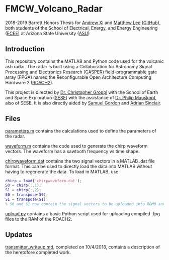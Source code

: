 # FMCW_Volcano_Radar
2018-2019 Barrett Honors Thesis for [Andrew Xi](mailto:andrew.xi@asu.edu) and [Matthew Lee](mailto:matthewlee@asu.edu) ([GitHub](https://github.com/Thisismatt)), both students of the School of Electrical, Energy, and Energy Engineering ([ECEE](https://ecee.engineering.asu.edu/)) at Arizona State University ([ASU](https://asu.edu))

## Introduction

This repository contains the MATLAB and Python code used for the volcanic ash radar. The radar is built using a
Collaboration for Astronomy Signal Processing and Electronics Research ([CASPER](https://casper.berkeley.edu/wiki/Main_Page)) field-programmable gate array
(FPGA) named the Reconfigurable Open Architecture Computing Hardware 2 ([ROACH2](https://casper.berkeley.edu/wiki/ROACH2)).

This project is directed by [Dr. Christopher Groppi](mailto:cgroppi@asu.edu) with the School of Earth and Space Exploration ([SESE](https://sese.asu.edu/)) with the assistance of [Dr. Philip Mauskopf](mailto:philip.mauskopf@asu.edu), also of SESE. It is also directly aided by [Samuel Gordon](mailto:sbg2133@gmail.com) and [Adrian Sinclair](mailto:aksincla@asu.edu).

## Files
[parameters.m](parameters.m) contains the calculations used to define the parameters of the radar.

[waveform.m](tx/waveform.m) contains the code used to generate the chirp waveform vectors. The waveform has a sawtooth frequency vs time shape.

[chirpwaveform.dat](tx/chirpwaveform.dat) contains the two signal vectors in a MATLAB .dat file format. This can be used to directly load the data into MATLAB without having to regenerate the data. To load in MATLAB, use

```matlab
chirp = load('chirpwaveform.dat');
S0 = chirp(:,1);
S1 = chirp(:,2);
S0 = transpose(S0);
S1 = transpose(S1);
% S0 and S1 now contain the signal vectors to be uploaded into ROM0 and ROM1, respectively
```

[upload.py](upload.py) contains a basic Python script used for uploading compiled .fpg files to the RAM of the ROACH2.

## Updates

[transmitter_writeup.md](tx/transmitter_writeup.md), completed on 10/4/2018, contains a description of the heretofore completed work.

